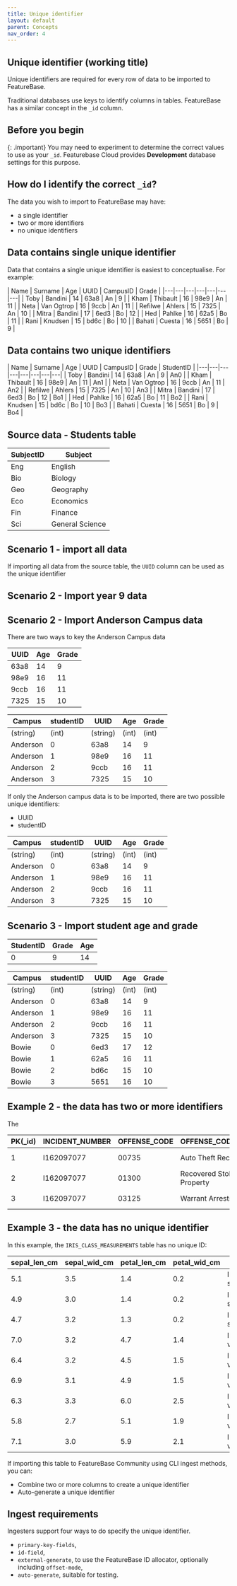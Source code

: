 ```yaml
---
title: Unique identifier
layout: default
parent: Concepts
nav_order: 4
---
```


## Unique identifier (working title)

Unique identifiers are required for every row of data to be imported to FeatureBase.

Traditional databases use keys to identify columns in tables. FeatureBase has a similar concept in the `_id` column.

## Before you begin

{: .important}
You may need to experiment to determine the correct values to use as your `_id`. Featurebase Cloud provides **Development** database settings for this purpose.

## How do I identify the correct `_id`?

The data you wish to import to FeatureBase may have:
* a single identifier
* two or more identifiers
* no unique identifiers

## Data contains single unique identifier

Data that contains a single unique identifier is easiest to conceptualise. For example:

| Name | Surname | Age | UUID | CampusID | Grade |
|---|---|---|---|---|---|---|
| Toby | Bandini | 14 | 63a8 | An | 9 |
| Kham | Thibault | 16 | 98e9 | An | 11 |
| Neta | Van Ogtrop | 16 | 9ccb | An | 11 |
| Refilwe | Ahlers | 15 | 7325 | An | 10 |
| Mitra | Bandini | 17 | 6ed3 | Bo | 12 |
| Hed | Pahlke | 16 | 62a5 | Bo | 11 |
| Rani | Knudsen | 15 | bd6c | Bo | 10 |
| Bahati | Cuesta | 16 | 5651 | Bo | 9 |

## Data contains two unique identifiers



| Name | Surname | Age | UUID | CampusID | Grade | StudentID |
|---|---|---|---|---|---|---|---|
| Toby | Bandini | 14 | 63a8 | An | 9 | An0 |
| Kham | Thibault | 16 | 98e9 | An | 11 | An1 |
| Neta | Van Ogtrop | 16 | 9ccb | An | 11 | An2 |
| Refilwe | Ahlers | 15 | 7325 | An | 10 | An3 |
| Mitra | Bandini | 17 | 6ed3 | Bo | 12 | Bo1 |
| Hed | Pahlke | 16 | 62a5 | Bo | 11 | Bo2 |
| Rani | Knudsen | 15 | bd6c | Bo | 10 | Bo3 |
| Bahati | Cuesta | 16 | 5651 | Bo | 9 | Bo4 |

## Source data - Students table



| SubjectID | Subject |
|---|---|
| Eng | English |
| Bio | Biology |
| Geo | Geography |
| Eco | Economics |
| Fin | Finance |
| Sci | General Science |

## Scenario 1 - import all data

If importing all data from the source table, the `UUID` column can be used as the unique identifier

## Scenario 2 - Import year 9 data



## Scenario 2 - Import Anderson Campus data

There are two ways to key the Anderson Campus data

| UUID | Age | Grade |
|---|---|---|
| 63a8 | 14 | 9 |
| 98e9 | 16 | 11 |
| 9ccb | 16 | 11 |
| 7325 | 15 | 10 |

| Campus | studentID | UUID | Age | Grade |
|---|---|---|---|---|
| (string) | (int) | (string) | (int) | (int) |
| Anderson | 0 | 63a8 | 14 | 9 |
| Anderson | 1 | 98e9 | 16 | 11 |
| Anderson | 2 | 9ccb | 16 | 11 |
| Anderson | 3 | 7325 | 15 | 10 |





If only the Anderson campus data is to be imported, there are two possible unique identifiers:
* UUID
* studentID

| Campus | studentID | UUID | Age | Grade |
|---|---|---|---|---|
| (string) | (int) | (string) | (int) | (int) |
| Anderson | 0 | 63a8 | 14 | 9 |
| Anderson | 1 | 98e9 | 16 | 11 |
| Anderson | 2 | 9ccb | 16 | 11 |
| Anderson | 3 | 7325 | 15 | 10 |

## Scenario 3 - Import student age and grade

| StudentID | Grade | Age |
|---|---|---|
| 0 | 9 | 14 |






| Campus | studentID | UUID | Age | Grade |
|---|---|---|---|---|
| (string) | (int) | (string) | (int) | (int) |
| Anderson | 0 | 63a8 | 14 | 9 |
| Anderson | 1 | 98e9 | 16 | 11 |
| Anderson | 2 | 9ccb | 16 | 11 |
| Anderson | 3 | 7325 | 15 | 10 |
| Bowie    | 0 | 6ed3 | 17 | 12 |
| Bowie    | 1 | 62a5 | 16 | 11 |
| Bowie    | 2 | bd6c | 15 | 10 |
| Bowie    | 3 | 5651 | 16 | 10 |


## Example 2 - the data has two or more identifiers

The

| PK(_id)| INCIDENT_NUMBER | OFFENSE_CODE | OFFENSE_CODE_GROUP | OCCURRED_ON_DATE |
| ------- | ------------ | ------------ | ------------ | ------------ |
| 1 | I162097077 | 00735 | Auto Theft Recovery | 2016-11-28T12:00:00Z |
| 2 | I162097077 | 01300 | Recovered Stolen Property | 2016-11-28T12:00:00Z |
| 3 | I162097077 | 03125 | Warrant Arrests | 2016-11-28T12:00:00Z |


## Example 3 - the data has no unique identifier

In this example, the `IRIS_CLASS_MEASUREMENTS` table has no unique ID:

| sepal_len_cm | sepal_wid_cm| petal_len_cm | petal_wid_cm | class |
|---|---|---|---|---|
| 5.1 | 3.5 | 1.4 | 0.2 | Iris-setosa |
| 4.9 | 3.0 | 1.4 | 0.2 | Iris-setosa |
| 4.7 | 3.2 | 1.3 | 0.2 | Iris-setosa |
| 7.0 | 3.2 | 4.7 | 1.4 | Iris-versicolor |
| 6.4 | 3.2 | 4.5 | 1.5 | Iris-versicolor |
| 6.9 | 3.1 | 4.9 | 1.5 | Iris-versicolor |
| 6.3 | 3.3 | 6.0 | 2.5 | Iris-virginica |
| 5.8 | 2.7 | 5.1 | 1.9 | Iris-virginica |
| 7.1 | 3.0 | 5.9 | 2.1 | Iris-virginica |

If importing this table to FeatureBase Community using CLI ingest methods, you can:

* Combine two or more columns to create a unique identifier
* Auto-generate a unique identifier



## Ingest requirements


Ingesters support four ways to do specify the unique identifier.

- `primary-key-fields`,
- `id-field`,
- `external-generate`, to use the FeatureBase ID allocator, optionally including `offset-mode`,
- `auto-generate`, suitable for testing.
